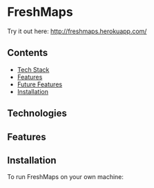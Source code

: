 # FreshMaps
Try it out here: http://freshmaps.herokuapp.com/

## Contents
* [Tech Stack](#tech-stack)
* [Features](#features)
* [Future Features](#future)
* [Installation](#installation)

## <a name="tech-stack"></a>Technologies

## <a name="features"></a>Features

## <a name="installation"></a>Installation
To run FreshMaps on your own machine:
